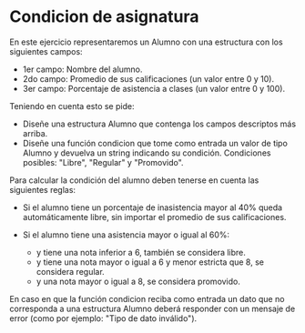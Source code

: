 # Condicion de asignatura

En este ejercicio representaremos un Alumno con una estructura con los siguientes
campos:

- 1er campo: Nombre del alumno.
- 2do campo: Promedio de sus calificaciones (un valor entre 0 y 10).
- 3er campo: Porcentaje de asistencia a clases (un valor entre 0 y 100).

Teniendo en cuenta esto se pide:

- Diseñe una estructura Alumno que contenga los campos descriptos más arriba.
- Diseñe una función condicion que tome como entrada un valor de tipo Alumno y  devuelva un string indicando su condición. Condiciones posibles: "Libre",  "Regular" y "Promovido".

Para calcular la condición del alumno deben tenerse en cuenta las siguientes   reglas:
- Si el alumno tiene un porcentaje de inasistencia mayor al 40% queda automáticamente libre, sin importar el promedio de sus calificaciones.

- Si el alumno tiene una asistencia mayor o igual al 60%:
    - y tiene una nota inferior a 6, también se considera libre.
    - y tiene una nota mayor o igual a 6 y menor estricta que 8, se considera regular.
    - y una nota mayor o igual a 8, se considera promovido.

En caso en que la función condicion reciba como entrada un dato que no  corresponda a una estructura Alumno deberá responder con un mensaje de error  (como por ejemplo: "Tipo de dato inválido").